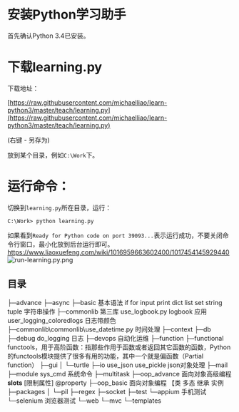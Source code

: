 # 安装Python学习助手

首先确认Python 3.4已安装。

# 下载learning.py

下载地址：

[https://raw.githubusercontent.com/michaelliao/learn-python3/master/teach/learning.py](https://raw.githubusercontent.com/michaelliao/learn-python3/master/teach/learning.py)

(右键 - 另存为)

放到某个目录，例如`C:\Work`下。

# 运行命令：

切换到`learning.py`所在目录，运行：

```
C:\Work> python learning.py
```

如果看到`Ready for Python code on port 39093...`表示运行成功，不要关闭命令行窗口，最小化放到后台运行即可。
https://www.liaoxuefeng.com/wiki/1016959663602400/1017454145929440
![run-learning.py.png](https://raw.githubusercontent.com/michaelliao/learn-python3/master/teach/run-learning.py.png)


## 目录
├─advance
├─async
├─basic       基本语法 if for input print  dict list set string tuple 字符串操作
├─commonlib   第三库 
            use_logbook.py logbook 应用
            user_logging_coloredlogs 日志带颜色
├─commonlib\commonlib\use_datetime.py  时间处理
├─context
├─db
├─debug
    do_logging 日志
├─devops  自动化运维
├─function
├─functional  functools，用于高阶函数：指那些作用于函数或者返回其它函数的函数，Python的functools模块提供了很多有用的功能，其中一个就是偏函数（Partial function）
├─gui
│  └─turtle
├─io
    use_json use_pickle  json对象处理
├─mail
├─module
       sys_cmd 系统命令
├─multitask
├─oop_advance 面向对象高级编程 __slots__ [限制属性] @property
├─oop_basic  面向对象编程 【类  多态 继承  实例
├─packages
│  └─pil
├─regex
├─socket
├─test
    └─appium 手机测试
    └─selenium 浏览器测试
└─web
    └─mvc
        └─templates
